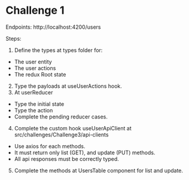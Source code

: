 # Challenge 1

Endpoints:
http://localhost:4200/users

Steps:

1. Define the types at types folder for:

- The user entity
- The user actions
- The redux Root state

2. Type the payloads at useUserActions hook.
3. At userReducer

- Type the initial state
- Type the action
- Complete the pending reducer cases.

4. Complete the custom hook useUserApiClient at src/challenges/Challenge3/api-clients

- Use axios for each methods.
- It must return only list (GET), and update (PUT) methods.
- All api responses must be correctly typed.

5. Complete the methods at UsersTable component for list and update.

